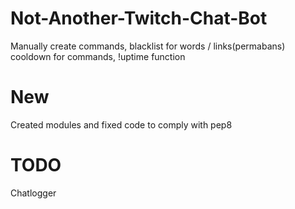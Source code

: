 # Not-Another-Twitch-Chat-Bot


Manually create commands, blacklist for words / links(permabans) cooldown for commands, !uptime function

# New
Created modules and fixed code to comply with pep8

# TODO

Chatlogger


